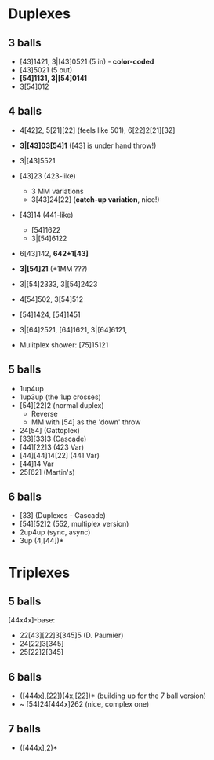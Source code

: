 # Duplexes

## 3 balls

- [43]1421, 3|[43]0521 (5 in) - **color-coded**
- [43]5021 (5 out)
- **[54]1131, 3|[54]0141**
- 3[54]012

## 4 balls

- 4[42]2, 5[21][22] (feels like 501), 6[22]2[21][32]
- **3|[43]03[54]1** ([43] is under hand throw!)
- 3|[43]5521
- [43]23 (423-like)
  - 3 MM variations
  - 3[43]24[22] (**catch-up variation**, nice!)
- [43]14 (441-like)
  - [54]1622
  - 3|[54]6122
- 6[43]142, **642+1[43]**
- **3|[54]21** (+1MM ???)
- 3|[54]2333, 3|[54]2423
- 4[54]502, 3[54]512
- [54]1424, [54]1451
- 3|[64]2521, [64]1621, 3|[64]6121, 

- Mulitplex shower: [75]15121

## 5 balls

- 1up4up
- 1up3up (the 1up crosses)
- [54][22]2 (normal duplex)
  - Reverse
  - MM with [54] as the 'down' throw
- 24[54] (Gattoplex)
- [33][33]3 (Cascade)
- [44][22]3 (423 Var)
- [44][44]14[22] (441 Var)
- [44]14 Var
- 25[62] (Martin's)

## 6 balls

- [33] (Duplexes - Cascade)
- [54][52]2 (552, multiplex version)
- 2up4up (sync, async)
- 3up (4,[44])\*

# Triplexes

## 5 balls

[44x4x]-base:   
- 22[43][22]3[345]5 (D. Paumier)
- 24[22]3[345]
- 25[22]2[345]

## 6 balls

- ([444x],[22])(4x,[22])\* (building up for the 7 ball version)
- ~ [54]24[444x]262 (nice, complex one)

## 7 balls

- ([444x],2)\*


